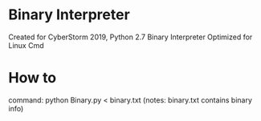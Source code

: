 # Binary Interpreter
Created for CyberStorm 2019, Python 2.7 Binary Interpreter Optimized for Linux Cmd
# How to 
command: python Binary.py < binary.txt
(notes: binary.txt contains binary info)
